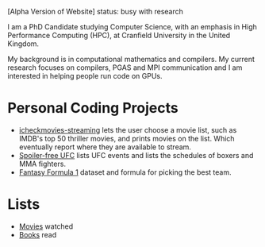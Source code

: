 [Alpha Version of Website] status: busy with research

I am a PhD Candidate studying Computer Science, with an emphasis in High
  Performance Computing (HPC), at Cranfield University in the United Kingdom.

My background is in computational mathematics and compilers.
My current research focuses on compilers, PGAS and MPI communication and I am
  interested in helping people run code on GPUs.

# Personal Coding Projects
* [icheckmovies-streaming](https://github.com/scrasmussen/icheckmovies-streaming)
  lets the user choose a movie list, such as IMDB's top 50 thriller movies, and
  prints movies on the list.
	Which eventually report where they are available to stream.
* [Spoiler-free UFC](https://github.com/scrasmussen/spoiler-free-UFC) lists
  UFC events and lists the schedules of boxers and MMA fighters.
* [Fantasy Formula 1](https://github.com/scrasmussen/Formula1-2018) dataset and
  formula for picking the best team.

# Lists
* [Movies](https://www.icheckmovies.com/profiles/artless/) watched
* [Books](https://www.goodreads.com/user/show/5472160-soren-rasmussen) read
